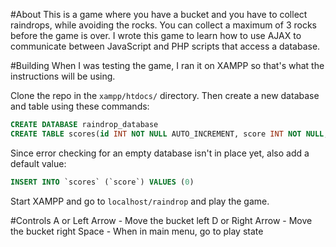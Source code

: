 #About
This is a game where you have a bucket and you have to collect raindrops, while avoiding the rocks. You can collect a maximum of 3 rocks before the game is over. I wrote this game to learn how to use AJAX to communicate between JavaScript and PHP scripts that access a database.

#Building
When I was testing the game, I ran it on XAMPP so that's what the instructions will be using. 

Clone the repo in the `xampp/htdocs/` directory.
Then create a new database and table using these commands:

```sql
CREATE DATABASE raindrop_database
CREATE TABLE scores(id INT NOT NULL AUTO_INCREMENT, score INT NOT NULL, PRIMARY KEY(id))
```

Since error checking for an empty database isn't in place yet, also add a default value:

```sql
INSERT INTO `scores` (`score`) VALUES (0)
```

Start XAMPP and go to `localhost/raindrop` and play the game.

#Controls
A or Left Arrow - Move the bucket left
D or Right Arrow - Move the bucket right
Space - When in main menu, go to play state